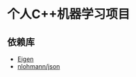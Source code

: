# 个人C++机器学习项目

## 依赖库

- [Eigen](https://eigen.tuxfamily.org/index.php?title=Main_Page)
- [nlohmann/json](https://github.com/nlohmann/json)